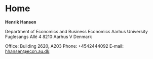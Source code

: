 # Home

**Henrik Hansen**

Department of Economics and Business Economics
Aarhus University
Fuglesangs Allé 4
8210 Aarhus V
Denmark

Office: Building 2620, A203
Phone: +4542444092
E-mail: hhansen@econ.au.dk